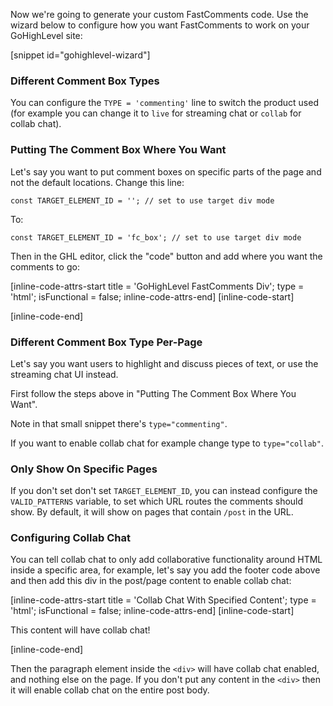 Now we're going to generate your custom FastComments code. Use the wizard below to configure how you want FastComments to work on your GoHighLevel site:

[snippet id="gohighlevel-wizard"]

### Different Comment Box Types

You can configure the `TYPE = 'commenting'` line to switch the product used (for example you can change it to `live` for streaming chat or `collab` for collab chat).

### Putting The Comment Box Where You Want

Let's say you want to put comment boxes on specific parts of the page and not the default locations.
Change this line:

    const TARGET_ELEMENT_ID = ''; // set to use target div mode

To:

    const TARGET_ELEMENT_ID = 'fc_box'; // set to use target div mode

Then in the GHL editor, click the "code" button and add where you want the comments to go:

[inline-code-attrs-start title = 'GoHighLevel FastComments Div'; type = 'html'; isFunctional = false; inline-code-attrs-end]
[inline-code-start]
<div
  id="fc_box"
  type="commenting"
  urlid="custom-chat-id"
></div>
[inline-code-end]

### Different Comment Box Type Per-Page

Let's say you want users to highlight and discuss pieces of text, or use the streaming chat UI instead.

First follow the steps above in "Putting The Comment Box Where You Want".

Note in that small snippet there's `type="commenting"`.

If you want to enable collab chat for example change type to `type="collab"`.

### Only Show On Specific Pages

If you don't set don't set `TARGET_ELEMENT_ID`, you can instead configure the `VALID_PATTERNS` variable, to set which URL routes the comments should show. By default, it will show
on pages that contain `/post` in the URL.

### Configuring Collab Chat

You can tell collab chat to only add collaborative functionality around HTML inside a specific area, for example, let's say you
add the footer code above and then add this div in the post/page content to enable collab chat:

[inline-code-attrs-start title = 'Collab Chat With Specified Content'; type = 'html'; isFunctional = false; inline-code-attrs-end]
[inline-code-start]
<div
  id="fc_box"
  type="collab"
  urlid="custom-chat-id"
><p>This content will have collab chat!</p></div>
[inline-code-end]

Then the paragraph element inside the `<div>` will have collab chat enabled, and nothing else on the page. If you don't
put any content in the `<div>` then it will enable collab chat on the entire post body.
